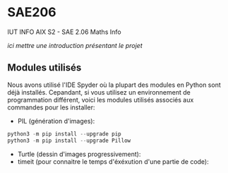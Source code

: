 # SAE206
IUT INFO AIX S2 - SAE 2.06 Maths Info

*ici mettre une introduction présentant le projet*

## Modules utilisés
Nous avons utilisé l'IDE Spyder où la plupart des modules en Python sont déjà installés.
Cepandant, si vous utilisez un environnement de programmation différent, voici les modules utilisés associés aux commandes pour les installer:
- PIL (génération d'images):  
```python
python3 -m pip install --upgrade pip  
python3 -m pip install --upgrade Pillow
```
- Turtle (dessin d'images progressivement):
- timeit (pour connaitre le temps d'éxéxution d'une partie de code):
